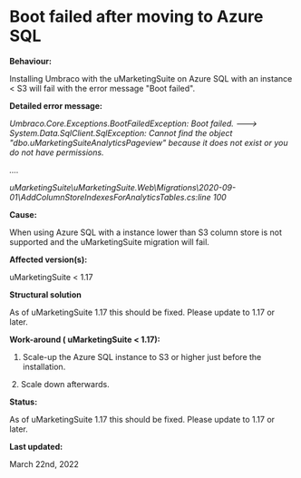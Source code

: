 # Boot failed after moving to Azure SQL

**Behaviour:**

Installing Umbraco with the uMarketingSuite on Azure SQL with an instance &lt; S3 will fail with the error message "Boot failed".

**Detailed error message:**

*Umbraco.Core.Exceptions.BootFailedException: Boot failed. ---&gt; System.Data.SqlClient.SqlException: Cannot find the object \"dbo.uMarketingSuiteAnalyticsPageview\" because it does not exist or you do not have permissions.*

*....*

*uMarketingSuite\\uMarketingSuite.Web\\Migrations\\2020-09-01\\AddColumnStoreIndexesForAnalyticsTables.cs:line 100*

**Cause:**

When using Azure SQL with a instance lower than S3 column store is not supported and the uMarketingSuite migration will fail.

**Affected version(s):**

uMarketingSuite &lt; 1.17

**Structural solution**

As of uMarketingSuite 1.17 this should be fixed. Please update to 1.17 or later.

**Work-around ( uMarketingSuite &lt; 1.17):**

1. Scale-up the Azure SQL instance to S3 or higher just before the installation.  
  
![]()
2. Scale down afterwards.

**Status:**

As of uMarketingSuite 1.17 this should be fixed. Please update to 1.17 or later.

**Last updated:**

March 22nd, 2022